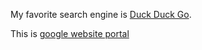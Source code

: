 My favorite search engine is [Duck Duck Go](https://duckduckgo.com).

This is [google website portal](https://www.google.com)